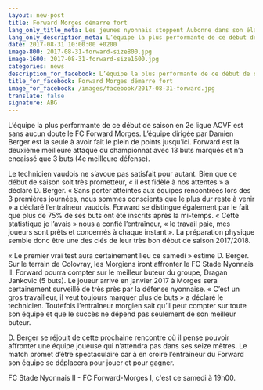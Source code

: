 ```yaml
---
layout: new-post
title: Forward Morges démarre fort
lang_only_title_meta: Les jeunes nyonnais stoppent Aubonne dans son élan
lang_only_description_meta: L’équipe la plus performante de ce début de saison en 2e ligue ACVF est sans aucun doute le FC Forward Morges. L’équipe dirigée par Damien Berger est la seule à avoir fait le plein de points jusqu’ici. Forward est la deuxième meilleure attaque du championnat avec 13 buts marqués et n’a encaissé que 3 buts (4e meilleure défense). 
date: 2017-08-31 10:00:00 +0200
image-800: 2017-08-31-forward-size800.jpg
image-1600: 2017-08-31-forward-size1600.jpg
categories: news
description_for_facebook: L’équipe la plus performante de ce début de saison en 2e ligue ACVF est sans aucun doute le FC Forward Morges. L’équipe dirigée par Damien Berger est la seule à avoir fait le plein de points jusqu’ici. Forward est la deuxième meilleure attaque du championnat avec 13 buts marqués et n’a encaissé que 3 buts (4e meilleure défense).
title_for_facebook: Forward Morges démarre fort
image_for_facebook: /images/facebook/2017-08-31-forward.jpg
translate: false
signature: ABG
---
```

L’équipe la plus performante de ce début de saison en 2e ligue ACVF est sans aucun doute le FC Forward Morges. L’équipe dirigée par Damien Berger est la seule à avoir fait le plein de points jusqu’ici. Forward est la deuxième meilleure attaque du championnat avec 13 buts marqués et n’a encaissé que 3 buts (4e meilleure défense). 

Le technicien vaudois ne s’avoue pas satisfait pour autant. Bien que ce début de saison soit très prometteur, « il est fidèle à nos attentes » a déclaré D. Berger. « Sans porter atteintes aux équipes rencontrées lors des 3 premières journées, nous sommes conscients que le plus dur reste à venir » a déclaré l’entraîneur vaudois. Forward se distingue également par le fait que plus de 75% de ses buts ont été inscrits après la mi-temps. « Cette statistique je l’avais » nous a confié l’entraîneur, « le travail paie, mes joueurs sont prêts et concernés à chaque instant ». La préparation physique semble donc être une des clés de leur très bon début de saison 2017/2018.

« Le premier vrai test aura certainement lieu ce samedi » estime D. Berger. Sur le terrain de Colovray, les Morgiens iront affronter le FC Stade Nyonnais II. Forward pourra compter sur le meilleur buteur du groupe, Dragan Jankovic (5 buts). Le joueur arrivé en janvier 2017 à Morges sera certainement surveillé de très près par la défense nyonnaise. « C’est un gros travailleur, il veut toujours marquer plus de buts » a déclaré le technicien. Toutefois l’entraîneur morgien sait qu’il peut compter sur toute son équipe et que le succès ne dépend pas seulement de son meilleur buteur. 

D. Berger se réjouit de cette prochaine rencontre où il pense pouvoir affronter une équipe joueuse qui n’attendra pas dans ses seize mètres. Le match promet d’être spectaculaire car à en croire l’entraîneur du Forward son équipe se déplacera pour jouer et pour gagner.

FC Stade Nyonnais II - FC Forward-Morges I, c'est ce samedi à 19h00.